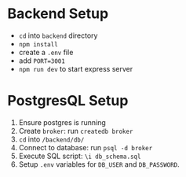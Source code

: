 
# Backend Setup
- `cd` into `backend` directory
- `npm install`
- create a `.env` file
- add `PORT=3001`
- `npm run dev` to start express server

# PostgresQL Setup 
1. Ensure postgres is running
2. Create `broker`: run `createdb broker` 
3. `cd` into `/backend/db/`
4. Connect to database: run `psql -d broker` 
5. Execute SQL script: `\i db_schema.sql` 
6. Setup `.env` variables for `DB_USER` and `DB_PASSWORD`. 